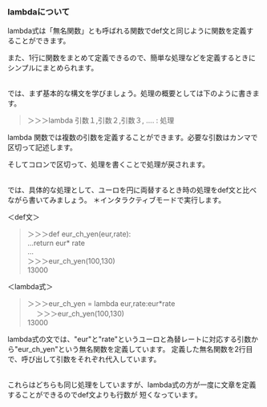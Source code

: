 ### lambdaについて

lambda式は「無名関数」とも呼ばれる関数でdef文と同じように関数を定義することができます。

また、1行に関数をまとめて定義できるので、簡単な処理などを定義するときにシンプルにまとめられます。</br></br>

では、まず基本的な構文を学びましょう。処理の概要としては下のように書きます。


>＞＞＞lambda 引数１,引数２,引数３, .... : 処理

lambda 関数では複数の引数を定義することができます。必要な引数はカンマで区切って記述します。

そしてコロンで区切って、処理を書くことで処理が戻されます。</br></br>


では、具体的な処理として、ユーロを円に両替するとき時の処理をdef文と比べながら書いてみましょう。
＊インタラクティブモードで実行します。</br>

＜def文＞
>＞＞＞def eur_ch_yen(eur,rate):</br>
...return eur* rate</br>
...</br>
＞＞＞eur_ch_yen(100,130)</br>
13000</br>

＜lambda式＞
>＞＞＞eur_ch_yen = lambda eur,rate:eur*rate</br>　
>＞＞＞eur_ch_yen(100,130)</br>
13000</br>

lambda式の文では、"eur"と"rate"というユーロと為替レートに対応する引数から"eur_ch_yen"という無名関数を定義しています。
定義した無名関数を2行目で、呼び出して引数をそれぞれ代入しています。</br></br>

これらはどちらも同じ処理をしていますが、lambda式の方が一度に文章を定義することができるのでdef文よりも行数が
短くなっています。
